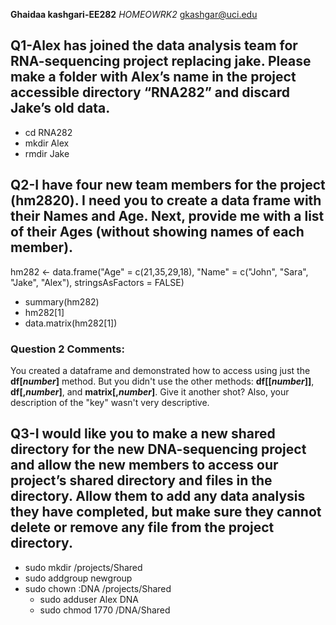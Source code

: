 **Ghaidaa kashgari-EE282** 
_HOMEOWRK2_
gkashgar@uci.edu

## Q1-Alex has joined the data analysis team for RNA-sequencing project replacing jake. Please make a folder with Alex’s name in the project accessible directory “RNA282” and discard Jake’s old data. 
* cd RNA282 
* mkdir Alex 
* rmdir Jake 

## Q2-I have four new team members for the project (hm2820). I need you to create a data frame with their Names and Age. Next, provide me with a list of their Ages (without showing names of each member). 
hm282 <- data.frame("Age" = c(21,35,29,18), "Name" = c("John", "Sara", "Jake", "Alex"), stringsAsFactors = FALSE)
* summary(hm282) 
* hm282[1]
* data.matrix(hm282[1])

### Question 2 Comments:

You created a dataframe and demonstrated how to access using just the **df[_number_]** method. But you didn't use the other methods: **df[[_number_]]**, **df[,_number_]**, and **matrix[,_number_]**. Give it another shot? Also, your description of the "key" wasn't very descriptive.

## Q3-I would like you to make a new shared directory for the new DNA-sequencing project and allow the new members to access our project’s shared directory and files in the directory.  Allow them to add any data analysis they have completed, but make sure they cannot delete or remove any file from the project directory. 
* sudo mkdir /projects/Shared
* sudo addgroup newgroup
* sudo chown :DNA /projects/Shared
  * sudo adduser Alex DNA
  * sudo chmod 1770 /DNA/Shared
